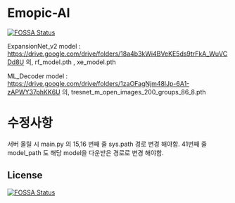 # Emopic-AI
[![FOSSA Status](https://app.fossa.com/api/projects/git%2Bgithub.com%2FMemento-Makers%2FEmopic-AI.svg?type=shield)](https://app.fossa.com/projects/git%2Bgithub.com%2FMemento-Makers%2FEmopic-AI?ref=badge_shield)


ExpansionNet_v2 model : https://drive.google.com/drive/folders/18a4b3kWi4BVeKE5ds9trFkA_WuVCDd8U 의, rf_model.pth , xe_model.pth


ML_Decoder model : https://drive.google.com/drive/folders/1zaOFagNjm48lJp-6A1-zAPWY37phKK6U 의, tresnet_m_open_images_200_groups_86_8.pth

# 수정사항
서버 올릴 시 main.py 의 15,16 번째 줄 sys.path 경로 변경 해야함.
41번째 줄 model_path 도 해당 model을 다운받은 경로로 변경 해야함.


## License
[![FOSSA Status](https://app.fossa.com/api/projects/git%2Bgithub.com%2FMemento-Makers%2FEmopic-AI.svg?type=large)](https://app.fossa.com/projects/git%2Bgithub.com%2FMemento-Makers%2FEmopic-AI?ref=badge_large)